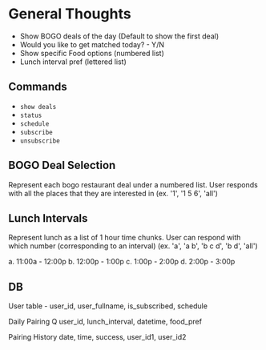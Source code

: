 # General Thoughts

- Show BOGO deals of the day (Default to show the first deal)
- Would you like to get matched today? - Y/N
- Show specific Food options (numbered list)
- Lunch interval pref (lettered list)

## Commands

- `show deals`
- `status`
- `schedule`
- `subscribe`
- `unsubscribe`

## BOGO Deal Selection

Represent each bogo restaurant deal under a numbered list. User responds with all the places that they are interested in (ex. '1', '1 5 6', 'all')

## Lunch Intervals

Represent lunch as a list of 1 hour time chunks. User can respond with which number (corresponding to an interval) (ex. 'a', 'a b', 'b c d', 'b d', 'all')

a. 11:00a - 12:00p
b. 12:00p - 1:00p
c. 1:00p - 2:00p
d. 2:00p - 3:00p

## DB

User table - user_id, user_fullname, is_subscribed, schedule

Daily Pairing Q
user_id, lunch_interval, datetime, food_pref

Pairing History
date, time, success, user_id1, user_id2
